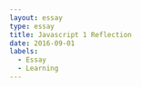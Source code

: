 ```yaml
---
layout: essay
type: essay
title: Javascript 1 Reflection
date: 2016-09-01
labels:
  - Essay
  - Learning
---
```


